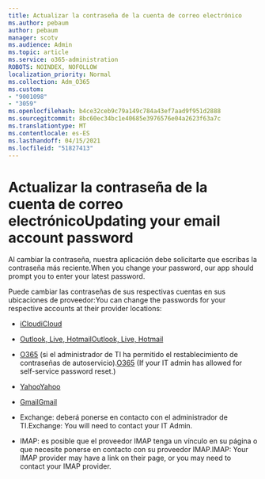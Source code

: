 ```yaml
---
title: Actualizar la contraseña de la cuenta de correo electrónico
ms.author: pebaum
author: pebaum
manager: scotv
ms.audience: Admin
ms.topic: article
ms.service: o365-administration
ROBOTS: NOINDEX, NOFOLLOW
localization_priority: Normal
ms.collection: Adm_O365
ms.custom:
- "9001098"
- "3059"
ms.openlocfilehash: b4ce32ceb9c79a149c784a43ef7aad9f951d2888
ms.sourcegitcommit: 8bc60ec34bc1e40685e3976576e04a2623f63a7c
ms.translationtype: MT
ms.contentlocale: es-ES
ms.lasthandoff: 04/15/2021
ms.locfileid: "51827413"
---
```

# <a name="updating-your-email-account-password"></a><span data-ttu-id="ceb82-102">Actualizar la contraseña de la cuenta de correo electrónico</span><span class="sxs-lookup"><span data-stu-id="ceb82-102">Updating your email account password</span></span>

<span data-ttu-id="ceb82-103">Al cambiar la contraseña, nuestra aplicación debe solicitarte que escribas la contraseña más reciente.</span><span class="sxs-lookup"><span data-stu-id="ceb82-103">When you change your password, our app should prompt you to enter your latest password.</span></span>

<span data-ttu-id="ceb82-104">Puede cambiar las contraseñas de sus respectivas cuentas en sus ubicaciones de proveedor:</span><span class="sxs-lookup"><span data-stu-id="ceb82-104">You can change the passwords for your respective accounts at their provider locations:</span></span>

- [<span data-ttu-id="ceb82-105">iCloud</span><span class="sxs-lookup"><span data-stu-id="ceb82-105">iCloud</span></span>](https://support.apple.com/HT201487)

- [<span data-ttu-id="ceb82-106">Outlook, Live, Hotmail</span><span class="sxs-lookup"><span data-stu-id="ceb82-106">Outlook, Live, Hotmail</span></span>](https://account.live.com/password/reset)

- <span data-ttu-id="ceb82-107">[O365](https://passwordreset.microsoftonline.com) (si el administrador de TI ha permitido el restablecimiento de contraseñas de autoservicio).</span><span class="sxs-lookup"><span data-stu-id="ceb82-107">[O365](https://passwordreset.microsoftonline.com) (If your IT admin has allowed for self-service password reset.)</span></span>

- [<span data-ttu-id="ceb82-108">Yahoo</span><span class="sxs-lookup"><span data-stu-id="ceb82-108">Yahoo</span></span>](https://login.yahoo.com/account/challenge/username?done=https%3A%2F%2Fwww.yahoo.com%2F&authMechanism=secondary&chllngnm=base&sessionIndex=QQ--)

- [<span data-ttu-id="ceb82-109">Gmail</span><span class="sxs-lookup"><span data-stu-id="ceb82-109">Gmail</span></span>](https://support.google.com/mail/answer/41078?co=GENIE.Platform%3DDesktop&hl=en)

- <span data-ttu-id="ceb82-110">Exchange: deberá ponerse en contacto con el administrador de TI.</span><span class="sxs-lookup"><span data-stu-id="ceb82-110">Exchange: You will need to contact your IT Admin.</span></span>

- <span data-ttu-id="ceb82-111">IMAP: es posible que el proveedor IMAP tenga un vínculo en su página o que necesite ponerse en contacto con su proveedor IMAP.</span><span class="sxs-lookup"><span data-stu-id="ceb82-111">IMAP: Your IMAP provider may have a link on their page, or you may need to contact your IMAP provider.</span></span>